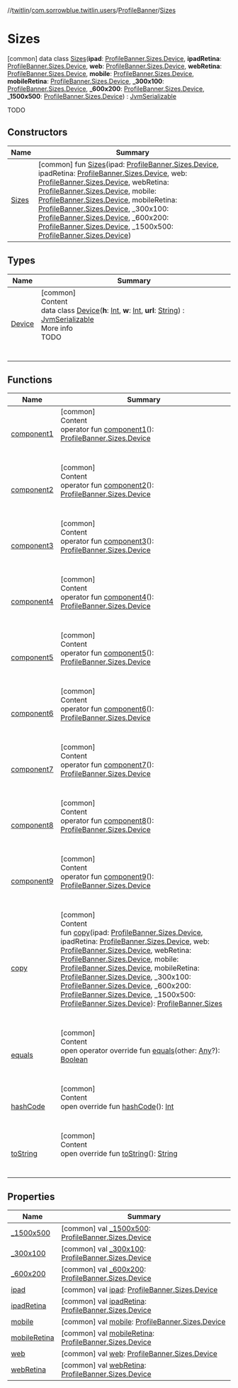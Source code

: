 //[twitlin](../../../index.md)/[com.sorrowblue.twitlin.users](../../index.md)/[ProfileBanner](../index.md)/[Sizes](index.md)



# Sizes  
 [common] data class [Sizes](index.md)(**ipad**: [ProfileBanner.Sizes.Device](-device/index.md), **ipadRetina**: [ProfileBanner.Sizes.Device](-device/index.md), **web**: [ProfileBanner.Sizes.Device](-device/index.md), **webRetina**: [ProfileBanner.Sizes.Device](-device/index.md), **mobile**: [ProfileBanner.Sizes.Device](-device/index.md), **mobileRetina**: [ProfileBanner.Sizes.Device](-device/index.md), **_300x100**: [ProfileBanner.Sizes.Device](-device/index.md), **_600x200**: [ProfileBanner.Sizes.Device](-device/index.md), **_1500x500**: [ProfileBanner.Sizes.Device](-device/index.md)) : [JvmSerializable](../../../com.sorrowblue.twitlin.annotation/-jvm-serializable/index.md)

TODO

   


## Constructors  
  
|  Name|  Summary| 
|---|---|
| <a name="com.sorrowblue.twitlin.users/ProfileBanner.Sizes/Sizes/#com.sorrowblue.twitlin.users.ProfileBanner.Sizes.Device#com.sorrowblue.twitlin.users.ProfileBanner.Sizes.Device#com.sorrowblue.twitlin.users.ProfileBanner.Sizes.Device#com.sorrowblue.twitlin.users.ProfileBanner.Sizes.Device#com.sorrowblue.twitlin.users.ProfileBanner.Sizes.Device#com.sorrowblue.twitlin.users.ProfileBanner.Sizes.Device#com.sorrowblue.twitlin.users.ProfileBanner.Sizes.Device#com.sorrowblue.twitlin.users.ProfileBanner.Sizes.Device#com.sorrowblue.twitlin.users.ProfileBanner.Sizes.Device/PointingToDeclaration/"></a>[Sizes](-sizes.md)| <a name="com.sorrowblue.twitlin.users/ProfileBanner.Sizes/Sizes/#com.sorrowblue.twitlin.users.ProfileBanner.Sizes.Device#com.sorrowblue.twitlin.users.ProfileBanner.Sizes.Device#com.sorrowblue.twitlin.users.ProfileBanner.Sizes.Device#com.sorrowblue.twitlin.users.ProfileBanner.Sizes.Device#com.sorrowblue.twitlin.users.ProfileBanner.Sizes.Device#com.sorrowblue.twitlin.users.ProfileBanner.Sizes.Device#com.sorrowblue.twitlin.users.ProfileBanner.Sizes.Device#com.sorrowblue.twitlin.users.ProfileBanner.Sizes.Device#com.sorrowblue.twitlin.users.ProfileBanner.Sizes.Device/PointingToDeclaration/"></a> [common] fun [Sizes](-sizes.md)(ipad: [ProfileBanner.Sizes.Device](-device/index.md), ipadRetina: [ProfileBanner.Sizes.Device](-device/index.md), web: [ProfileBanner.Sizes.Device](-device/index.md), webRetina: [ProfileBanner.Sizes.Device](-device/index.md), mobile: [ProfileBanner.Sizes.Device](-device/index.md), mobileRetina: [ProfileBanner.Sizes.Device](-device/index.md), _300x100: [ProfileBanner.Sizes.Device](-device/index.md), _600x200: [ProfileBanner.Sizes.Device](-device/index.md), _1500x500: [ProfileBanner.Sizes.Device](-device/index.md))   <br>


## Types  
  
|  Name|  Summary| 
|---|---|
| <a name="com.sorrowblue.twitlin.users/ProfileBanner.Sizes.Device///PointingToDeclaration/"></a>[Device](-device/index.md)| <a name="com.sorrowblue.twitlin.users/ProfileBanner.Sizes.Device///PointingToDeclaration/"></a>[common]  <br>Content  <br>data class [Device](-device/index.md)(**h**: [Int](https://kotlinlang.org/api/latest/jvm/stdlib/kotlin/-int/index.html), **w**: [Int](https://kotlinlang.org/api/latest/jvm/stdlib/kotlin/-int/index.html), **url**: [String](https://kotlinlang.org/api/latest/jvm/stdlib/kotlin/-string/index.html)) : [JvmSerializable](../../../com.sorrowblue.twitlin.annotation/-jvm-serializable/index.md)  <br>More info  <br>TODO  <br><br><br>


## Functions  
  
|  Name|  Summary| 
|---|---|
| <a name="com.sorrowblue.twitlin.users/ProfileBanner.Sizes/component1/#/PointingToDeclaration/"></a>[component1](component1.md)| <a name="com.sorrowblue.twitlin.users/ProfileBanner.Sizes/component1/#/PointingToDeclaration/"></a>[common]  <br>Content  <br>operator fun [component1](component1.md)(): [ProfileBanner.Sizes.Device](-device/index.md)  <br><br><br>
| <a name="com.sorrowblue.twitlin.users/ProfileBanner.Sizes/component2/#/PointingToDeclaration/"></a>[component2](component2.md)| <a name="com.sorrowblue.twitlin.users/ProfileBanner.Sizes/component2/#/PointingToDeclaration/"></a>[common]  <br>Content  <br>operator fun [component2](component2.md)(): [ProfileBanner.Sizes.Device](-device/index.md)  <br><br><br>
| <a name="com.sorrowblue.twitlin.users/ProfileBanner.Sizes/component3/#/PointingToDeclaration/"></a>[component3](component3.md)| <a name="com.sorrowblue.twitlin.users/ProfileBanner.Sizes/component3/#/PointingToDeclaration/"></a>[common]  <br>Content  <br>operator fun [component3](component3.md)(): [ProfileBanner.Sizes.Device](-device/index.md)  <br><br><br>
| <a name="com.sorrowblue.twitlin.users/ProfileBanner.Sizes/component4/#/PointingToDeclaration/"></a>[component4](component4.md)| <a name="com.sorrowblue.twitlin.users/ProfileBanner.Sizes/component4/#/PointingToDeclaration/"></a>[common]  <br>Content  <br>operator fun [component4](component4.md)(): [ProfileBanner.Sizes.Device](-device/index.md)  <br><br><br>
| <a name="com.sorrowblue.twitlin.users/ProfileBanner.Sizes/component5/#/PointingToDeclaration/"></a>[component5](component5.md)| <a name="com.sorrowblue.twitlin.users/ProfileBanner.Sizes/component5/#/PointingToDeclaration/"></a>[common]  <br>Content  <br>operator fun [component5](component5.md)(): [ProfileBanner.Sizes.Device](-device/index.md)  <br><br><br>
| <a name="com.sorrowblue.twitlin.users/ProfileBanner.Sizes/component6/#/PointingToDeclaration/"></a>[component6](component6.md)| <a name="com.sorrowblue.twitlin.users/ProfileBanner.Sizes/component6/#/PointingToDeclaration/"></a>[common]  <br>Content  <br>operator fun [component6](component6.md)(): [ProfileBanner.Sizes.Device](-device/index.md)  <br><br><br>
| <a name="com.sorrowblue.twitlin.users/ProfileBanner.Sizes/component7/#/PointingToDeclaration/"></a>[component7](component7.md)| <a name="com.sorrowblue.twitlin.users/ProfileBanner.Sizes/component7/#/PointingToDeclaration/"></a>[common]  <br>Content  <br>operator fun [component7](component7.md)(): [ProfileBanner.Sizes.Device](-device/index.md)  <br><br><br>
| <a name="com.sorrowblue.twitlin.users/ProfileBanner.Sizes/component8/#/PointingToDeclaration/"></a>[component8](component8.md)| <a name="com.sorrowblue.twitlin.users/ProfileBanner.Sizes/component8/#/PointingToDeclaration/"></a>[common]  <br>Content  <br>operator fun [component8](component8.md)(): [ProfileBanner.Sizes.Device](-device/index.md)  <br><br><br>
| <a name="com.sorrowblue.twitlin.users/ProfileBanner.Sizes/component9/#/PointingToDeclaration/"></a>[component9](component9.md)| <a name="com.sorrowblue.twitlin.users/ProfileBanner.Sizes/component9/#/PointingToDeclaration/"></a>[common]  <br>Content  <br>operator fun [component9](component9.md)(): [ProfileBanner.Sizes.Device](-device/index.md)  <br><br><br>
| <a name="com.sorrowblue.twitlin.users/ProfileBanner.Sizes/copy/#com.sorrowblue.twitlin.users.ProfileBanner.Sizes.Device#com.sorrowblue.twitlin.users.ProfileBanner.Sizes.Device#com.sorrowblue.twitlin.users.ProfileBanner.Sizes.Device#com.sorrowblue.twitlin.users.ProfileBanner.Sizes.Device#com.sorrowblue.twitlin.users.ProfileBanner.Sizes.Device#com.sorrowblue.twitlin.users.ProfileBanner.Sizes.Device#com.sorrowblue.twitlin.users.ProfileBanner.Sizes.Device#com.sorrowblue.twitlin.users.ProfileBanner.Sizes.Device#com.sorrowblue.twitlin.users.ProfileBanner.Sizes.Device/PointingToDeclaration/"></a>[copy](copy.md)| <a name="com.sorrowblue.twitlin.users/ProfileBanner.Sizes/copy/#com.sorrowblue.twitlin.users.ProfileBanner.Sizes.Device#com.sorrowblue.twitlin.users.ProfileBanner.Sizes.Device#com.sorrowblue.twitlin.users.ProfileBanner.Sizes.Device#com.sorrowblue.twitlin.users.ProfileBanner.Sizes.Device#com.sorrowblue.twitlin.users.ProfileBanner.Sizes.Device#com.sorrowblue.twitlin.users.ProfileBanner.Sizes.Device#com.sorrowblue.twitlin.users.ProfileBanner.Sizes.Device#com.sorrowblue.twitlin.users.ProfileBanner.Sizes.Device#com.sorrowblue.twitlin.users.ProfileBanner.Sizes.Device/PointingToDeclaration/"></a>[common]  <br>Content  <br>fun [copy](copy.md)(ipad: [ProfileBanner.Sizes.Device](-device/index.md), ipadRetina: [ProfileBanner.Sizes.Device](-device/index.md), web: [ProfileBanner.Sizes.Device](-device/index.md), webRetina: [ProfileBanner.Sizes.Device](-device/index.md), mobile: [ProfileBanner.Sizes.Device](-device/index.md), mobileRetina: [ProfileBanner.Sizes.Device](-device/index.md), _300x100: [ProfileBanner.Sizes.Device](-device/index.md), _600x200: [ProfileBanner.Sizes.Device](-device/index.md), _1500x500: [ProfileBanner.Sizes.Device](-device/index.md)): [ProfileBanner.Sizes](index.md)  <br><br><br>
| <a name="kotlin/Any/equals/#kotlin.Any?/PointingToDeclaration/"></a>[equals](../../../com.sorrowblue.twitlin.v2.users/-users-api/-expansion/-companion/index.md#%5Bkotlin%2FAny%2Fequals%2F%23kotlin.Any%3F%2FPointingToDeclaration%2F%5D%2FFunctions%2F1930806739)| <a name="kotlin/Any/equals/#kotlin.Any?/PointingToDeclaration/"></a>[common]  <br>Content  <br>open operator override fun [equals](../../../com.sorrowblue.twitlin.v2.users/-users-api/-expansion/-companion/index.md#%5Bkotlin%2FAny%2Fequals%2F%23kotlin.Any%3F%2FPointingToDeclaration%2F%5D%2FFunctions%2F1930806739)(other: [Any](https://kotlinlang.org/api/latest/jvm/stdlib/kotlin/-any/index.html)?): [Boolean](https://kotlinlang.org/api/latest/jvm/stdlib/kotlin/-boolean/index.html)  <br><br><br>
| <a name="kotlin/Any/hashCode/#/PointingToDeclaration/"></a>[hashCode](../../../com.sorrowblue.twitlin.v2.users/-users-api/-expansion/-companion/index.md#%5Bkotlin%2FAny%2FhashCode%2F%23%2FPointingToDeclaration%2F%5D%2FFunctions%2F1930806739)| <a name="kotlin/Any/hashCode/#/PointingToDeclaration/"></a>[common]  <br>Content  <br>open override fun [hashCode](../../../com.sorrowblue.twitlin.v2.users/-users-api/-expansion/-companion/index.md#%5Bkotlin%2FAny%2FhashCode%2F%23%2FPointingToDeclaration%2F%5D%2FFunctions%2F1930806739)(): [Int](https://kotlinlang.org/api/latest/jvm/stdlib/kotlin/-int/index.html)  <br><br><br>
| <a name="kotlin/Any/toString/#/PointingToDeclaration/"></a>[toString](../../../com.sorrowblue.twitlin.v2.users/-users-api/-expansion/-companion/index.md#%5Bkotlin%2FAny%2FtoString%2F%23%2FPointingToDeclaration%2F%5D%2FFunctions%2F1930806739)| <a name="kotlin/Any/toString/#/PointingToDeclaration/"></a>[common]  <br>Content  <br>open override fun [toString](../../../com.sorrowblue.twitlin.v2.users/-users-api/-expansion/-companion/index.md#%5Bkotlin%2FAny%2FtoString%2F%23%2FPointingToDeclaration%2F%5D%2FFunctions%2F1930806739)(): [String](https://kotlinlang.org/api/latest/jvm/stdlib/kotlin/-string/index.html)  <br><br><br>


## Properties  
  
|  Name|  Summary| 
|---|---|
| <a name="com.sorrowblue.twitlin.users/ProfileBanner.Sizes/_1500x500/#/PointingToDeclaration/"></a>[_1500x500](_1500x500.md)| <a name="com.sorrowblue.twitlin.users/ProfileBanner.Sizes/_1500x500/#/PointingToDeclaration/"></a> [common] val [_1500x500](_1500x500.md): [ProfileBanner.Sizes.Device](-device/index.md)   <br>
| <a name="com.sorrowblue.twitlin.users/ProfileBanner.Sizes/_300x100/#/PointingToDeclaration/"></a>[_300x100](_300x100.md)| <a name="com.sorrowblue.twitlin.users/ProfileBanner.Sizes/_300x100/#/PointingToDeclaration/"></a> [common] val [_300x100](_300x100.md): [ProfileBanner.Sizes.Device](-device/index.md)   <br>
| <a name="com.sorrowblue.twitlin.users/ProfileBanner.Sizes/_600x200/#/PointingToDeclaration/"></a>[_600x200](_600x200.md)| <a name="com.sorrowblue.twitlin.users/ProfileBanner.Sizes/_600x200/#/PointingToDeclaration/"></a> [common] val [_600x200](_600x200.md): [ProfileBanner.Sizes.Device](-device/index.md)   <br>
| <a name="com.sorrowblue.twitlin.users/ProfileBanner.Sizes/ipad/#/PointingToDeclaration/"></a>[ipad](ipad.md)| <a name="com.sorrowblue.twitlin.users/ProfileBanner.Sizes/ipad/#/PointingToDeclaration/"></a> [common] val [ipad](ipad.md): [ProfileBanner.Sizes.Device](-device/index.md)   <br>
| <a name="com.sorrowblue.twitlin.users/ProfileBanner.Sizes/ipadRetina/#/PointingToDeclaration/"></a>[ipadRetina](ipad-retina.md)| <a name="com.sorrowblue.twitlin.users/ProfileBanner.Sizes/ipadRetina/#/PointingToDeclaration/"></a> [common] val [ipadRetina](ipad-retina.md): [ProfileBanner.Sizes.Device](-device/index.md)   <br>
| <a name="com.sorrowblue.twitlin.users/ProfileBanner.Sizes/mobile/#/PointingToDeclaration/"></a>[mobile](mobile.md)| <a name="com.sorrowblue.twitlin.users/ProfileBanner.Sizes/mobile/#/PointingToDeclaration/"></a> [common] val [mobile](mobile.md): [ProfileBanner.Sizes.Device](-device/index.md)   <br>
| <a name="com.sorrowblue.twitlin.users/ProfileBanner.Sizes/mobileRetina/#/PointingToDeclaration/"></a>[mobileRetina](mobile-retina.md)| <a name="com.sorrowblue.twitlin.users/ProfileBanner.Sizes/mobileRetina/#/PointingToDeclaration/"></a> [common] val [mobileRetina](mobile-retina.md): [ProfileBanner.Sizes.Device](-device/index.md)   <br>
| <a name="com.sorrowblue.twitlin.users/ProfileBanner.Sizes/web/#/PointingToDeclaration/"></a>[web](web.md)| <a name="com.sorrowblue.twitlin.users/ProfileBanner.Sizes/web/#/PointingToDeclaration/"></a> [common] val [web](web.md): [ProfileBanner.Sizes.Device](-device/index.md)   <br>
| <a name="com.sorrowblue.twitlin.users/ProfileBanner.Sizes/webRetina/#/PointingToDeclaration/"></a>[webRetina](web-retina.md)| <a name="com.sorrowblue.twitlin.users/ProfileBanner.Sizes/webRetina/#/PointingToDeclaration/"></a> [common] val [webRetina](web-retina.md): [ProfileBanner.Sizes.Device](-device/index.md)   <br>

